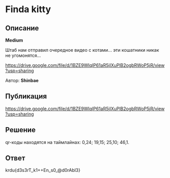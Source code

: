# Finda kitty

## Описание 

**Medium**

Штаб нам отправил очередное видео с котами... эти кошатники никак не угомонятся...

https://drive.google.com/file/d/1BZE9WIqlP61aR5jIXuPlB2ogbRWoP5jR/view?usp=sharing

Автор: **Shinbae**

## Публикация

https://drive.google.com/file/d/1BZE9WIqlP61aR5jIXuPlB2ogbRWoP5jR/view?usp=sharing

## Решение

qr-коды находятся на таймлайнах: 0,24; 19,15; 25,10; 46,1.

## Ответ

krdu{d3s3rT_k1++En_s0_@d0rAbl3}